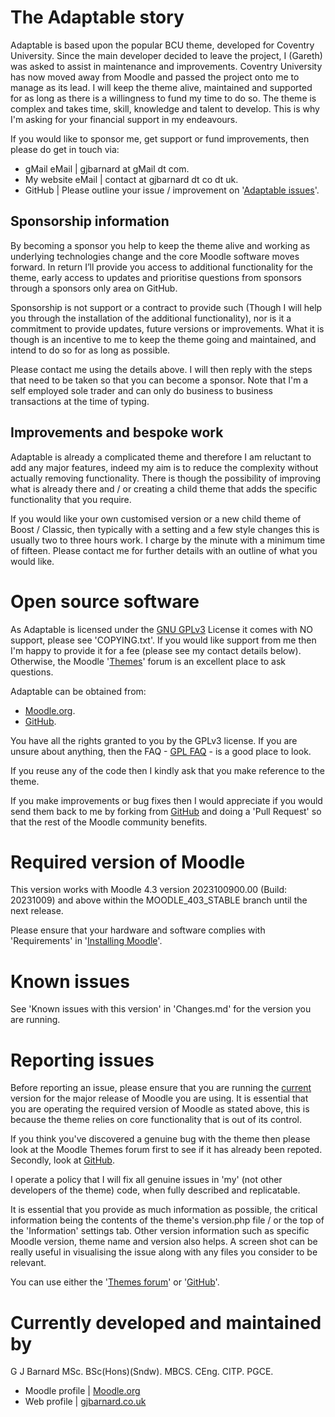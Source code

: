 The Adaptable story
===================
Adaptable is based upon the popular BCU theme, developed for Coventry University.  Since the main developer decided to leave the
project, I (Gareth) was asked to assist in maintenance and improvements.  Coventry University has now moved away from Moodle and
passed the project onto me to manage as its lead.  I will keep the theme alive, maintained and supported for as long as there is
a willingness to fund my time to do so.  The theme is complex and takes time, skill, knowledge and talent to develop.  This is why
I'm asking for your financial support in my endeavours.

If you would like to sponsor me, get support or fund improvements, then please do get in touch via:

- gMail eMail | gjbarnard at gMail dt com.
- My website eMail | contact at gjbarnard dt co dt uk.
- GitHub | Please outline your issue / improvement on '[Adaptable issues](https://github.com/gjbarnard/moodle-theme_adaptable/issues)'.

Sponsorship information
-----------------------
By becoming a sponsor you help to keep the theme alive and working as underlying technologies change and the core Moodle software
moves forward.  In return I’ll provide you access to additional functionality for the theme, early access to updates and prioritise
questions from sponsors through a sponsors only area on GitHub.

Sponsorship is not support or a contract to provide such (Though I will help you through the installation of the additional
functionality), nor is it a commitment to provide updates, future versions or improvements.  What it is though is an incentive
to me to keep the theme going and maintained, and intend to do so for as long as possible.

Please contact me using the details above.  I will then reply with the steps that need to be taken so that you can become a sponsor.
Note that I'm a self employed sole trader and can only do business to business transactions at the time of typing.

Improvements and bespoke work
-----------------------------
Adaptable is already a complicated theme and therefore I am reluctant to add any major features, indeed my aim is to reduce the
complexity without actually removing functionality.  There is though the possibility of improving what is already there and / or
creating a child theme that adds the specific functionality that you require.

If you would like your own customised version or a new child theme of Boost / Classic, then typically with a setting and a few style
changes this is usually two to three hours work.  I charge by the minute with a minimum time of fifteen.  Please contact me for
further details with an outline of what you would like.

Open source software
====================
As Adaptable is licensed under the [GNU GPLv3](https://www.gnu.org/licenses/gpl-3.0.en.html) License it comes with NO support,
please see 'COPYING.txt'. If you would like support from me then I'm happy to provide it for a fee (please see my contact details
below).  Otherwise, the Moodle '[Themes](https://moodle.org/mod/forum/view.php?id=46)' forum is an excellent place to ask questions.

Adaptable can be obtained from:

* [Moodle.org](https://moodle.org/plugins/theme_adaptable).
* [GitHub](https://github.com/gjbarnard/moodle-theme_adaptable/releases).

You have all the rights granted to you by the GPLv3 license.  If you are unsure about anything, then the
FAQ - [GPL FAQ](https://www.gnu.org/licenses/gpl-faq.html) - is a good place to look.

If you reuse any of the code then I kindly ask that you make reference to the theme.

If you make improvements or bug fixes then I would appreciate if you would send them back to me by forking from
[GitHub](https://github.com/gjbarnard/moodle-theme_adaptable/) and doing a 'Pull Request' so that the rest of the Moodle community
benefits.

Required version of Moodle
==========================
This version works with Moodle 4.3 version 2023100900.00 (Build: 20231009) and above within the MOODLE_403_STABLE branch until the
next release.

Please ensure that your hardware and software complies with 'Requirements' in '[Installing Moodle](https://docs.moodle.org/403/en/Installing_Moodle)'.

Known issues
================
See 'Known issues with this version' in 'Changes.md' for the version you are running.

Reporting issues
================
Before reporting an issue, please ensure that you are running the [current](https://moodle.org/plugins/theme_adaptable) version for
the major release of Moodle you are using.  It is essential that you are operating the required version of Moodle as stated above,
this is because the theme relies on core functionality that is out of its control.

If you think you've discovered a genuine bug with the theme then please look at the Moodle Themes forum first to see if it
has already been repoted.  Secondly, look at [GitHub](https://github.com/gjbarnard/moodle-theme_adaptable/issues).

I operate a policy that I will fix all genuine issues in 'my' (not other developers of the theme) code, when fully described and
replicatable.

It is essential that you provide as much information as possible, the critical information being the contents of the theme's
version.php file / or the top of the 'Information' settings tab.  Other version information such as specific Moodle version,
theme name and version also helps.  A screen shot can be really useful in visualising the issue along with any files you
consider to be relevant.

You can use either the '[Themes forum](https://moodle.org/mod/forum/view.php?id=46)' or '[GitHub](https://github.com/gjbarnard/moodle-theme_adaptable/issues)'.

Currently developed and maintained by
=====================================
G J Barnard MSc. BSc(Hons)(Sndw). MBCS. CEng. CITP. PGCE.

- Moodle profile | [Moodle.org](http://moodle.org/user/profile.php?id=442195)
- Web profile | [gjbarnard.co.uk](https://gjbarnard.co.uk)

